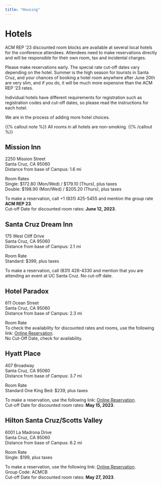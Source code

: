 ```yaml
---
title: "Housing"
---
```

# Hotels

ACM REP ‘23 discounted room blocks are available at several local hotels for the conference attendees. Attendees need to make reservations directly and will be responsible for their own room, tax and incidental charges. 

Please make reservations early. The special rate cut-off dates vary depending on the hotel. Summer is the high season for tourists in Santa Cruz, and your chances of booking a hotel room anywhere after June 20th are very slim, and if you do, it will be much more expensive than the ACM REP ‘23 rates.

Individual hotels have different requirements for registration such as registration codes and cut-off dates, so please read the instructions for each hotel.

We are in the process of adding more hotel choices.  

{{% callout note %}} 
All rooms in all hotels are non-smoking.
{{% /callout %}}

## Mission Inn

2250 Mission Street  
Santa Cruz, CA 95060  
Distance from base of Campus: 1.6 mi  

Room Rates  
Single: $172.80 (Mon/Wed) / $179.10 (Thurs), plus taxes  
Double: $198.90 (Mon/Wed) /  $205.20 (Thurs), plus taxes  

To make a reservation, call +1 (831) 425-5455 and mention the group rate **ACM REP 23**.  
Cut-off Date for discounted room rates: **June 12, 2023**.  

## Santa Cruz Dream Inn

175 West Cliff Drive  
Santa Cruz, CA 95060  
Distance from base of Campus: 2.1 mi  

Room Rate  
Standard: $399, plus taxes  

To make a reservation, call (831) 426-4330 and mention that you are attending an event at UC Santa Cruz. No cut-off date.

## Hotel Paradox

611 Ocean Street  
Santa Cruz, CA 95060  
Distance from base of Campus: 2.3 mi  

Room Rate  
To check the availability for discounted rates and rooms, use the following link: [Online Reservation](https://www.marriott.com/events/start.mi?id=1663102249630&key=CORP).  
No Cut-Off Date, check for availability.

## Hyatt Place

407 Broadway  
Santa Cruz, CA 95060  
Distance from base of Campus: 3.7 mi  

Room Rate  
Standard One King Bed: $239, plus taxes  

To make a reservation, use the following link: [Online Reservation](https://www.hyatt.com/en-US/group-booking/SJCZS/G-COMA).  
Cut-off Date for discounted room rates: **May 15, 2023**.  

## Hilton Santa Cruz/Scotts Valley

6001 La Madrona Drive  
Santa Cruz, CA 95060  
Distance from base of Campus: 6.2 mi  

Room Rate  
Single: $199, plus taxes  

To make a reservation, use the following link: [Online Reservation](https://www.hilton.com/en/book/reservation/deeplink/?ctyhocn=SJCSVHF&groupCode=ACMCB&arrivaldate=2023-06-26&departuredate=2023-06-30&cid=OM,WW,HILTONLINK,EN,DirectLink&fromId=HILTONLINKDIRECT).  
Group Code: ACMCB  
Cut-off Date for discounted room rates: **May 27, 2023**.  